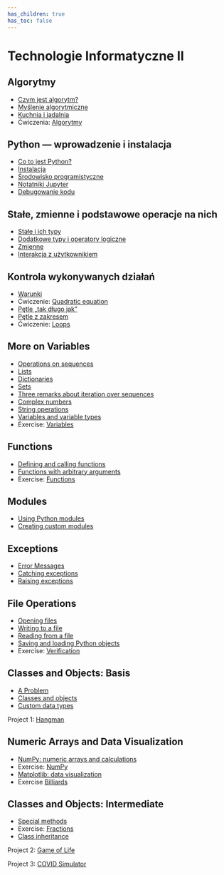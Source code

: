 ```yaml
---
has_children: true
has_toc: false
---
```


# Technologie Informatyczne II

## Algorytmy

* [Czym jest algorytm?](00%20Algorytmy/1%20Czym%20jest%20algorytm)
* [Myślenie algorytmiczne](00%20Algorytmy/2%20Myslenie%20algorytmiczne)
* [Kuchnia i jadalnia](00%20Algorytmy/3%20Kuchnia%20i%20jadalnia)
* Ćwiczenia: [Algorytmy](00%20Algorytmy/Cwiczenia)

## Python — wprowadzenie i instalacja

* [Co to jest Python?](01%20Python%20-%20wprowadzenie%20i%20instalacja/1%20Co%20to%20jest%20Python)
* [Instalacja](01%20Python%20-%20wprowadzenie%20i%20instalacja/2%20Instalacja)
* [Środowisko programistyczne](01%20Python%20-%20wprowadzenie%20i%20instalacja/3%20Srodowisko%20programistyczne)
* [Notatniki Jupyter](01%20Python%20-%20wprowadzenie%20i%20instalacja/4%20Notatniki%20Jupyter)
* [Debugowanie kodu](01%20Python%20-%20wprowadzenie%20i%20instalacja/5%20Debugowanie%20kodu)


## Stałe, zmienne i podstawowe operacje na nich

* [Stałe i ich typy](02%20Stale,%20zmienne%20i%20podstawowe%20operacje%20na%20nich/1%20Stale%20i%20ich%20typy)
* [Dodatkowe typy i operatory logiczne](02%20Stale,%20zmienne%20i%20podstawowe%20operacje%20na%20nich/2%20Dodatkowe%20typy%20i%20operatory%20logiczne)
* [Zmienne](02%20Stale,%20zmienne%20i%20podstawowe%20operacje%20na%20nich/3%20Zmienne)
* [Interakcja z użytkownikiem](02%20Stale,%20zmienne%20i%20podstawowe%20operacje%20na%20nich/4%20Interakcja%20z%20uzytkownikiem)

## Kontrola wykonywanych działań

* [Warunki](03%20Kontrola%20wykonywanych%20dzialan/1%20Warunki)
* Ćwiczenie: [Quadratic equation](https://github.com/mds-python/quadratic_equation)
* [Pętle „tak długo jak”](03%20Kontrola%20wykonywanych%20dzialan/2%20Petle%20tak%20dlugo%20jak)
* [Pętle z zakresem](03%20Kontrola%20wykonywanych%20dzialan/3%20Petle%20z%20zakresem)
* Ćwiczenie: [Loops](https://github.com/mds-python/loops)

## More on Variables

* [Operations on sequences](04%20More%20on%20Variables/1%20Operations%20on%20sequences)
* [Lists](04%20More%20on%20Variables/2%20Lists)
* [Dictionaries](04%20More%20on%20Variables/3%20Dictionaries)
* [Sets](04%20More%20on%20Variables/4%20Sets)
* [Three remarks about iteration over sequences](04%20More%20on%20Variables/5%20Three%20remarks%20about%20iteration%20over%20sequences)
* [Complex numbers](04%20More%20on%20Variables/6%20Complex%20numbers)
* [String operations](04%20More%20on%20Variables/7%20String%20operations)
* [Variables and variable types](04%20More%20on%20Variables/8%20Variables%20and%20variable%20types)
* Exercise: [Variables](https://github.com/mds-python/variables)

## Functions

* [Defining and calling functions](05%20Functions/1%20Defining%20and%20calling%20functions)
* [Functions with arbitrary arguments](05%20Functions/2%20Functions%20with%20arbitrary%20arguments)
* Exercise: [Functions](https://github.com/mds-python/functions)

## Modules

* [Using Python modules](06%20Modules/1%20Using%20Python%20modules)
* [Creating custom modules](06%20Modules/2%20Creating%20custom%20modules)

## Exceptions

* [Error Messages](07%20Exceptions/1%20Error%20Messages)
* [Catching exceptions](07%20Exceptions/2%20Catching%20exceptions)
* [Raising exceptions](07%20Exceptions/3%20Raising%20exceptions)

## File Operations

* [Opening files](08%20File%20Operations/1%20Opening%20files)
* [Writing to a file](08%20File%20Operations/2%20Writing%20to%20a%20file)
* [Reading from a file](08%20File%20Operations/3%20Reading%20from%20a%20file)
* [Saving and loading Python objects](08%20File%20Operations/4%20Saving%20and%20loading%20Python%20objects)
* Exercise: [Verification](https://github.com/mds-python/verification)

## Classes and Objects: Basis

* [A Problem](09%20Classes%20and%20Objects%20Basis/1%20A%20problem)
* [Classes and objects](09%20Classes%20and%20Objects%20Basis/2%20Classes%20and%20objects)
* [Custom data types](09%20Classes%20and%20Objects%20Basis/3%20Custom%20data%20types)

Project 1: [Hangman](https://github.com/mds-python/hangman)

## Numeric Arrays and Data Visualization

* [NumPy: numeric arrays and calculations](10%20Numeric%20Arrays%20and%20Data%20Visualization/1%20NumPy%20-%20numeric%20arrays%20and%20calculations)
* Exercise: [NumPy](https://github.com/mds-python/numpy)
* [Matplotlib: data visualization](10%20Numeric%20Arrays%20and%20Data%20Visualization/2%20Matplotlib%20-%20data%20visualization)
* Exercise [Billiards](https://github.com/mds-python/billiards)

## Classes and Objects: Intermediate

* [Special methods](11%20Classes%20and%20Objects%20Intermediate/1%20Special%20methods)
* Exercise: [Fractions](https://github.com/mds-python/fractions)
* [Class inheritance](11%20Classes%20and%20Objects%20Intermediate/2%20Class%20inheritance)

Project 2: [Game of Life](https://github.com/mds-python/game-of-life)

Project 3: [COVID Simulator](https://github.com/mds-python/covid)
